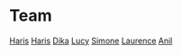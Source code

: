 Team
====

[Haris](team/haris.md)
[Haris](team/haris.md)
[Dika](team/dika.md)
[Lucy](team/lucy.md)
[Simone](team/simone.md)
[Laurence](team/laurence.md)
[Anil](team/anil.md)
